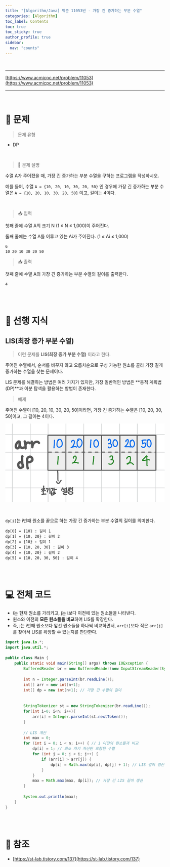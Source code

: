 ```yaml
---
title: "[Algorithm/Java] 백준 11053번 - 가장 긴 증가하는 부분 수열"
categories: [Algorithm]
toc_label: Contents
toc: true
toc_sticky: true
author_profile: true
sidebar:
  nav: "counts"
---
```


<br>

---

[https://www.acmicpc.net/problem/11053](https://www.acmicpc.net/problem/11053)

---

<br>

# 📌 문제

> 문제 유형

- DP

<br>

> 📘 문제 설명

수열 A가 주어졌을 때, 가장 긴 증가하는 부분 수열을 구하는 프로그램을 작성하시오.

예를 들어, 수열 `A = {10, 20, 10, 30, 20, 50}` 인 경우에 가장 긴 증가하는 부분 수열은 `A = {10, 20, 10, 30, 20, 50}` 이고, 길이는 4이다.

<br>

> 📥 입력

첫째 줄에 수열 A의 크기 N (1 ≤ N ≤ 1,000)이 주어진다.

둘째 줄에는 수열 A를 이루고 있는 Ai가 주어진다. (1 ≤ Ai ≤ 1,000)

```
6
10 20 10 30 20 50
```

> 📥 출력

첫째 줄에 수열 A의 가장 긴 증가하는 부분 수열의 길이를 출력한다.

```
4
```

<br><br>

# 🧠 선행 지식

## LIS(최장 증가 부분 수열)

> 이런 문제를 **LIS(최장 증가 부분 수열)** 이라고 한다.

주어진 수열에서, 순서를 바꾸지 않고 오름차순으로 구성 가능한 원소를 골라 가장 길게 증가하는 수열을 찾는 문제이다.

LIS 문제를 해결하는 방법은 여러 가지가 있지만, 가장 일반적인 방법은 **동적 계획법 (DP)**과 이분 탐색을 활용하는 방법이 존재한다.

> 예제

주어진 수열이 [10, 20, 10, 30, 20, 50]이라면, 가장 긴 증가하는 수열은 [10, 20, 30, 50]이고, 그 길이는 4이다.

![](/assets/images/2025/2025-07-13-08-12-28.png)

<br>

`dp[i]`는 i번째 원소를 끝으로 하는 가장 긴 증가하는 부분 수열의 길이를 의미한다.

```
dp[0] = {10} : 길이 1
dp[1] = {10, 20} : 길이 2
dp[2] = {10} : 길이 1
dp[3] = {10, 20, 30} : 길이 3
dp[4] = {10, 20} : 길이 2
dp[5] = {10, 20, 30, 50} : 길이 4
```

<br><br>

# 💻 전체 코드

- i는 현재 원소를 가리키고, j는 i보다 이전에 있는 원소들을 나타낸다.
- 원소와 이전의 **모든 원소들을 비교**하여 LIS를 확장한다.
- 즉, j는 i번째 원소보다 앞선 원소들을 하나씩 비교하면서, `arr[i]`보다 작은 `arr[j]`를 찾아서 LIS를 확장할 수 있는지를 판단한다.

```java
import java.io.*;
import java.util.*;

public class Main {
    public static void main(String[] args) throws IOException {
        BufferedReader br = new BufferedReader(new InputStreamReader(System.in));

        int n = Integer.parseInt(br.readLine());
        int[] arr = new int[n+1];
        int[] dp = new int[n+1]; // 가장 긴 수열의 길이


        StringTokenizer st = new StringTokenizer(br.readLine());
        for(int i=0; i<n; i++){
            arr[i] = Integer.parseInt(st.nextToken());
        }

        // LIS 계산
        int max = 0;
        for (int i = 0; i < n; i++) { // i 이전의 원소들과 비교
            dp[i] = 1; // 최소 자기 자신만 포함된 수열
            for (int j = 0; j < i; j++) {
                if (arr[i] > arr[j]) {
                    dp[i] = Math.max(dp[i], dp[j] + 1); // LIS 길이 갱신
                }
            }
            max = Math.max(max, dp[i]); // 가장 긴 LIS 길이 갱신
        }

        System.out.println(max);
    }
}
```

<br><br>

# 📎 참조

- [https://st-lab.tistory.com/137](https://st-lab.tistory.com/137)

<br>
